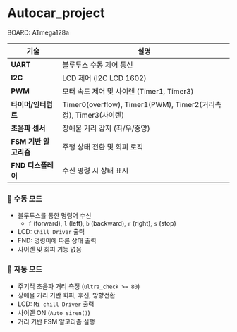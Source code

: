 # Autocar_project
BOARD: ATmega128a


| 기술 | 설명 |
| --- | --- |
| **UART** | 블루투스 수동 제어 통신 |
| **I2C** | LCD 제어 (I2C LCD 1602) |
| **PWM** | 모터 속도 제어 및 사이렌 (Timer1, Timer3) |
| **타이머/인터럽트** | Timer0(overflow), Timer1(PWM), Timer2(거리측정), Timer3(사이렌) |
| **초음파 센서** | 장애물 거리 감지 (좌/우/중앙) |
| **FSM 기반 알고리즘** | 주행 상태 전환 및 회피 로직 |
| **FND 디스플레이** | 수신 명령 시 상태 표시 |


### 🔹 수동 모드

- 블루투스를 통한 명령어 수신
    - `f` (forward), `l` (left), `b` (backward), `r` (right), `s` (stop)
- LCD: `Chill Driver` 출력
- FND: 명령어에 따른 상태 출력
- 사이렌 및 회피 기능 없음

### 🔸 자동 모드

- 주기적 초음파 거리 측정 (`ultra_check >= 80`)
- 장애물 거리 기반 회피, 후진, 방향전환
- LCD: `Mi chill Driver` 출력
- 사이렌 ON (`Auto_siren()`)
- 거리 기반 FSM 알고리즘 실행

